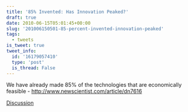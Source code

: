 ```yaml
---
title: '85% Invented: Has Innovation Peaked?'
draft: true
date: 2010-06-15T05:01:45+00:00
slug: '201006150501-85-percent-invented-innovation-peaked'
tags:
  - tweets
is_tweet: true
tweet_info:
  id: '16179057410'
  type: 'post'
  is_thread: False
---
```




We have already made 85% of the technologies that are economically feasible - http://www.newscientist.com/article/dn7616

[Discussion](https://x.com/sytelus/status/16179057410)
